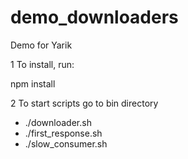 # demo_downloaders
Demo for Yarik

1 To install, run:

npm install

2 To start scripts go to bin directory
  - ./downloader.sh
  - ./first_response.sh
  - ./slow_consumer.sh
